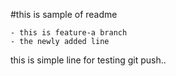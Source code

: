 #this is sample of readme

    - this is feature-a branch
    - the newly added line

 this is simple line for testing git push..    